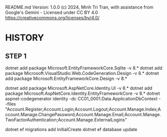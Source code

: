 ﻿README.md
Version: 1.0.0
(c) 2024, Minh Tri Tran, with assistance from Google's Gemini - Licensed under CC BY 4.0
https://creativecommons.org/licenses/by/4.0/


HISTORY
===================================


STEP 1
------
dotnet add package Microsoft.EntityFrameworkCore.Sqlite -v 8.*
dotnet add package Microsoft.VisualStudio.Web.CodeGeneration.Design -v 8.*
dotnet add package Microsoft.EntityFrameworkCore.Design -v 8.*

dotnet add package Microsoft.AspNetCore.Identity.UI -v 8.*
dotnet add package Microsoft.AspNetCore.Identity.EntityFrameworkCore -v 8.*
dotnet aspnet-codegenerator identity -dc CC01_0001.Data.ApplicationDbContext --files "Account.Register;Account.Login;Account.Logout;Account.Manage.Index;Account.Manage.ChangePassword;Account.Manage.Email;Account.Manage.TwoFactorAuthentication;Account.Manage.ExternalLogins"

dotnet ef migrations add InitialCreate
dotnet ef database update
